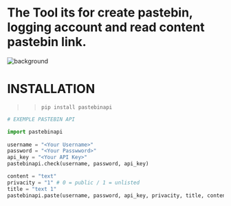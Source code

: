 # The Tool its for create pastebin, logging account and read content pastebin link.

![background](https://cdn.discordapp.com/attachments/1026388619126124554/1055780727247085588/image.png)

# INSTALLATION 
>> ```pip install pastebinapi```


```py
# EXEMPLE PASTEBIN API 

import pastebinapi
   
username = "<Your Username>"
password = "<Your Passwword>"
api_key = "<Your API Key>"
pastebinapi.check(username, password, api_key)

content = "text"
privacity = "1" # 0 = public / 1 = unlisted
title = "text 1"
pastebinapi.paste(username, password, api_key, privacity, title, content)

```
